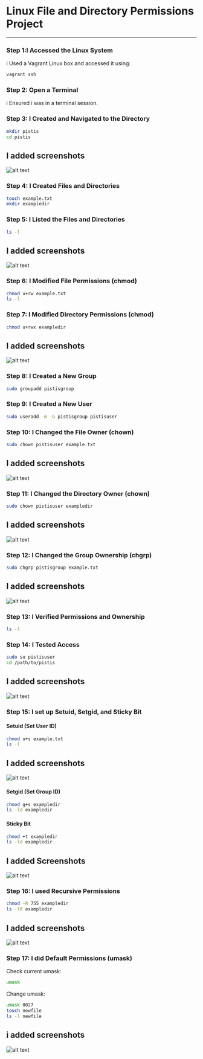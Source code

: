 # Linux File and Directory Permissions Project

---

### Step 1:I Accessed the Linux System
i Used a Vagrant Linux box and accessed it using:
```bash
vagrant ssh
```

### Step 2: Open a Terminal
i Ensured i was in a terminal session.

### Step 3: I Created and Navigated to the Directory
```bash
mkdir pistis
cd pistis
```
## I added screenshots
![alt text](images/image1.png)

### Step 4: I Created Files and Directories
```bash
touch example.txt
mkdir exampledir
```

### Step 5: I Listed the Files and Directories
```bash
ls -l
```
## I added screenshots
![alt text](images/image2.png)

### Step 6: I Modified File Permissions (chmod)
```bash
chmod u+rw example.txt
ls -l
``` 

### Step 7: I Modified Directory Permissions (chmod)
```bash
chmod u+rwx exampledir
```
## I added screenshots
![alt text](images/image3.png)

### Step 8: I Created a New Group
```bash
sudo groupadd pistisgroup
```

### Step 9: I Created a New User
```bash
sudo useradd -m -G pistisgroup pistisuser
```

### Step 10: I Changed the File Owner (chown)
```bash
sudo chown pistisuser example.txt
```
## I added screenshots
![alt text](images/image4.png)


### Step 11: I Changed the Directory Owner (chown)
```bash
sudo chown pistisuser exampledir
```
## I added screenshots
![alt text](images/image5.png)


### Step 12: I Changed the Group Ownership (chgrp)
```bash
sudo chgrp pistisgroup example.txt
```
## I added screenshots
![alt text](images/image6.png)


### Step 13: I Verified Permissions and Ownership
```bash
ls -l
```

### Step 14: I Tested Access
```bash
sudo su pistisuser
cd /path/to/pistis
```
 ## I added screenshots
 ![alt text](images/image7.png)


### Step 15: I set up Setuid, Setgid, and Sticky Bit

#### Setuid (Set User ID)
```bash
chmod u+s example.txt
ls -l
```
## I added screenshots
 ![alt text](images/image7.png)

#### Setgid (Set Group ID)
```bash
chmod g+s exampledir
ls -ld exampledir
```

#### Sticky Bit
```bash
chmod +t exampledir
ls -ld exampledir
```
## I added Screenshots
 ![alt text](images/image8.png)


### Step 16: I used Recursive Permissions
```bash
chmod -R 755 exampledir
ls -lR exampledir
```
## I added screenshots
 ![alt text](images/image9.png)

### Step 17: I did Default Permissions (umask)

Check current umask:
```bash
umask
```

Change umask:
```bash
umask 0027
touch newfile
ls -l newfile
```
## i added screenshots
 ![alt text](images/images10.png)
